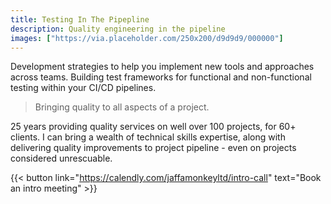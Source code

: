 ```yaml
---
title: Testing In The Pipepline
description: Quality engineering in the pipeline
images: ["https://via.placeholder.com/250x200/d9d9d9/000000"]
---
```

Development strategies to help you implement new tools and approaches across teams.
Building test frameworks for functional and non-functional testing within your CI/CD pipelines. 

> Bringing quality to all aspects of a project.
> 
25 years providing quality services on well over 100 projects, for 60+ clients. I can bring a wealth of technical skills expertise, along with delivering quality improvements to project pipeline - even on projects considered unrescuable.

{{< button link="https://calendly.com/jaffamonkeyltd/intro-call" text="Book an intro meeting" >}}
